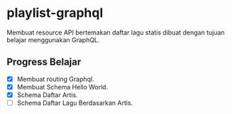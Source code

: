 # playlist-graphql
Membuat resource API bertemakan daftar lagu statis dibuat dengan tujuan belajar menggunakan GraphQL.

## Progress Belajar
- [x] Membuat routing Graphql.
- [x] Membuat Schema Hello World.
- [x] Schema Daftar Artis.
- [ ] Schema Daftar Lagu Berdasarkan Artis.
